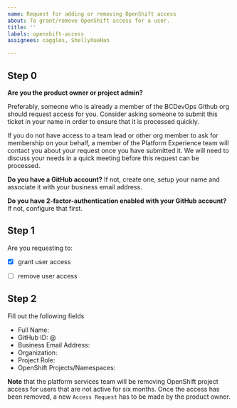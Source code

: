 ```yaml
---
name: Request for adding or removing OpenShift access
about: To grant/remove OpenShift access for a user.
title: ''
labels: openshift-access
assignees: caggles, ShellyXueHan

---
```


## Step 0
**Are you the product owner or project admin?**

Preferably, someone who is already a member of the BCDevOps Github org should request access for you. 
Consider asking someone to submit this ticket in your name in order to ensure that it is processed quickly.

If you do not have access to a team lead or other org member to ask for membership on your behalf, a member of the Platform Experience team will contact you about your request once you have submitted it.
We will need to discuss your needs in a quick meeting before this request can be processed.

**Do you have a GitHub account?**
If not, create one, setup your name and associate it with your business email address.

**Do you have 2-factor-authentication enabled with your GitHub account?**
If not, configure that first.


## Step 1
Are you requesting to:
- [x] grant user access
- [ ] remove user access


## Step 2
Fill out the following fields

* Full Name: 
* GitHub ID: @
* Business Email Address: 
* Organization: 
* Project Role: 
* OpenShift Projects/Namespaces: 
<!--- For example: xyz123-tools, xyz123-dev, xyz123-test, xyz123-prod --->


**Note** that the platform services team will be removing OpenShift project access for users that are not active for six months. Once the access has been removed, a new `Access Request` has to be made by the product owner.
